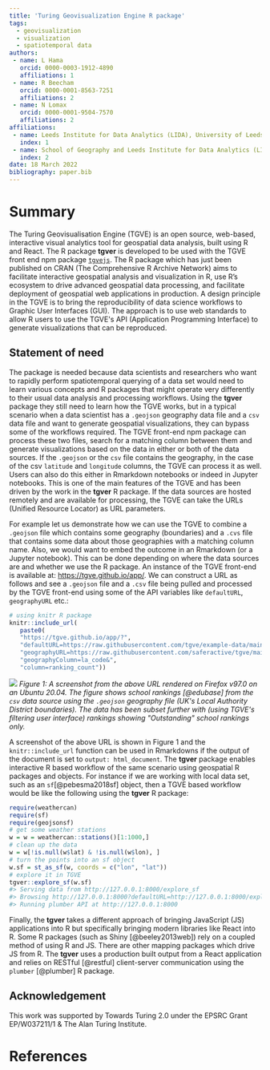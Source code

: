 ```yaml
---
title: 'Turing Geovisualization Engine R package'
tags:
  - geovisualization
  - visualization
  - spatiotemporal data
authors:
 - name: L Hama
   orcid: 0000-0003-1912-4890
   affiliations: 1
 - name: R Beecham
   orcid: 0000-0001-8563-7251
   affiliations: 2
 - name: N Lomax
   orcid: 0000-0001-9504-7570
   affiliations: 2
affiliations:
 - name: Leeds Institute for Data Analytics (LIDA), University of Leeds
   index: 1
 - name: School of Geography and Leeds Institute for Data Analytics (LIDA), University of Leeds
   index: 2
date: 18 March 2022
bibliography: paper.bib
---
```


# Summary

The Turing Geovisualisation Engine (TGVE) is an open source, web-based, interactive visual analytics tool for geospatial data analysis, built using R and React. The R package **tgver** is developed to be used with the TGVE front end npm package [`tgvejs`](https://www.npmjs.com/package/@tgve/tgvejs). The R package which has just been published on CRAN (The Comprehensive R Archive Network) aims to facilitate interactive geospatial analysis and visualization in R, use R’s ecosystem to drive advanced geospatial data processing, and facilitate deployment of geospatial web applications in production. A design principle in the TGVE is to bring the reproducibility of data science workflows to Graphic User Interfaces (GUI). The approach is to use web standards to allow R users to use the TGVE's API (Application Programming Interface) to generate visualizations that can be reproduced. 

## Statement of need

The package is needed because data scientists and researchers who want to rapidly perform spatiotemporal querying of a data set would need to learn various concepts and R packages that might operate very differently to their usual data analysis and processing workflows. Using the **tgver** package they still need to learn how the TGVE works, but in a typical scenario when a data scientist has a `.geojson` geography data file and a `csv` data file and want to generate geospatial visualizations, they can bypass some of the workflows required. The TGVE front-end npm package can process these two files, search for a matching column between them and generate visualizations based on the data in either or both of the data sources. If the `.geojson` or the `csv` file contains the geography, in the case of the csv `latitude` and `longitude` columns, the TGVE can process it as well. Users can also do this either in Rmarkdown notebooks or indeed in Jupyter notebooks. This is one of the main features of the TGVE and has been driven by the work in the **tgver** R package. If the data sources are hosted remotely and are available for processing, the TGVE can take the URLs (Unified Resource Locator) as URL parameters. 

For example let us demonstrate how we can use the TGVE to combine a `.geojson` file which contains some geography (boundaries) and a `.cvs` file that contains some data about those geographies with a matching column name. Also, we would want to embed the outcome in an Rmarkdown (or a Jupyter notebook). This can be done depending on where the data sources are and whether we use the R package. An instance of the TGVE front-end is available at: https://tgve.github.io/app/. We can construct a URL as follows and see a `.geojson` file and a `.csv` file being pulled and processed by the TGVE front-end using some of the API variables like `defaultURL`, `geographyURL` etc.:

```r
# using knitr R package
knitr::include_url(
   paste0(
   "https://tgve.github.io/app/?",
   "defaultURL=https://raw.githubusercontent.com/tgve/example-data/main/schools/data.csv&",
   "geographyURL=https://raw.githubusercontent.com/saferactive/tgve/main/las-only-code.geojson&",
   "geographyColumn=la_code&",
   "column=ranking_count"))
```

![](https://pbs.twimg.com/media/FNZvMolX0AclK4l?format=jpg)
*Figure 1: A screenshot from the above URL rendered on Firefox v97.0 on an Ubuntu 20.04. The figure shows school rankings [@edubase] from the `csv` data source using the `.geojson` geography file (UK's Local Authority District boundaries). The data has been subset further with (using TGVE's filtering user interface) rankings showing "Outstanding" school rankings only.*

A screenshot of the above URL is shown in Figure 1 and the `knitr::include_url` function can be used in Rmarkdowns if the output of the document is set to `output: html_document`. The **tgver** package enables interactive R based workflow of the same scenario using geospatial R packages and objects. For instance if we are working with local data set, such as an `sf`[@pebesma2018sf] object, then a TGVE based workflow would be like the following using the **tgver** R package:

```r
require(weathercan)
require(sf)
require(geojsonsf)
# get some weather stations
w = w = weathercan::stations()[1:1000,]
# clean up the data
w = w[!is.null(w$lat) & !is.null(w$lon), ]
# turn the points into an sf object
w.sf = st_as_sf(w, coords = c("lon", "lat"))
# explore it in TGVE
tgver::explore_sf(w.sf)
#> Serving data from http://127.0.0.1:8000/explore_sf
#> Browsing http://127.0.0.1:8000?defaultURL=http://127.0.0.1:8000/explore_sf
#> Running plumber API at http://127.0.0.1:8000
```

Finally, the **tgver** takes a different approach of bringing JavaScript (JS) applications into R but specifically bringing modern libraries like React into R. Some R packages (such as Shiny [@beeley2013web]) rely on a coupled method of using R and JS. There are other mapping packages which drive JS from R. The **tgver** uses a production built output from a React application and relies on RESTful [@restful] client-server communication using the `plumber` [@plumber] R package.

## Acknowledgement
This work was supported by Towards Turing 2.0 under the EPSRC Grant EP/W037211/1 & The Alan Turing Institute.

# References

